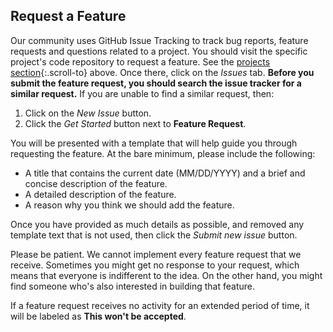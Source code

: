 ## Request a Feature

Our community uses GitHub Issue Tracking to track bug reports, feature requests and questions related to a project.  You should visit the specific project's code repository to request a feature.  See the [projects section](#projects){:.scroll-to} above.  Once there, click on the _Issues_ tab.  **Before you submit the feature request, you should search the issue tracker for a similar request.**  If you are unable to find a similar request, then:

1. Click on the _New Issue_ button.
2. Click the _Get Started_ button next to **Feature Request**.

You will be presented with a template that will help guide you through requesting the feature.  At the bare minimum, please include the following:

- A title that contains the current date (MM/DD/YYYY) and a brief and concise description of the feature.
- A detailed description of the feature.
- A reason why you think we should add the feature.

Once you have provided as much details as possible, and removed any template text that is not used, then click the _Submit new issue_ button.

<div class="alert bg-info text-black" role="info">
    <p><i class="icon-picons-directions-2"></i> Please be patient. We cannot implement every feature request that we receive. Sometimes you might get no response to your request, which means that everyone is indifferent to the idea. On the other hand, you might find someone who's also interested in building that feature.</p>
</div>

If a feature request receives no activity for an extended period of time, it will be labeled as **This won't be accepted**.
